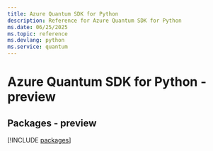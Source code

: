 ```yaml
---
title: Azure Quantum SDK for Python
description: Reference for Azure Quantum SDK for Python
ms.date: 06/25/2025
ms.topic: reference
ms.devlang: python
ms.service: quantum
---
```

# Azure Quantum SDK for Python - preview
## Packages - preview
[!INCLUDE [packages](quantum-index.md)]